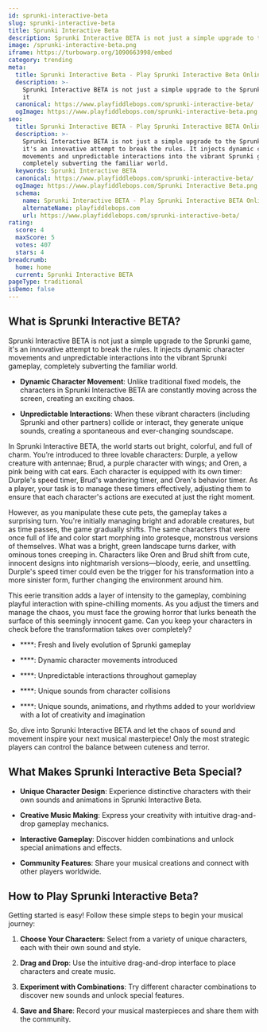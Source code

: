 ```yaml
---
id: sprunki-interactive-beta
slug: sprunki-interactive-beta
title: Sprunki Interactive Beta
description: Sprunki Interactive BETA is not just a simple upgrade to the Sprunki game, it
image: /sprunki-interactive-beta.png
iframe: https://turbowarp.org/1090663998/embed
category: trending
meta:
  title: Sprunki Interactive Beta - Play Sprunki Interactive Beta Online
  description: >-
    Sprunki Interactive BETA is not just a simple upgrade to the Sprunki game,
    it
  canonical: https://www.playfiddlebops.com/sprunki-interactive-beta/
  ogImage: https://www.playfiddlebops.com/sprunki-interactive-beta.png
seo:
  title: Sprunki Interactive BETA - Play Sprunki Interactive BETA Online
  description: >-
    Sprunki Interactive BETA is not just a simple upgrade to the Sprunki game,
    it's an innovative attempt to break the rules. It injects dynamic character
    movements and unpredictable interactions into the vibrant Sprunki gameplay,
    completely subverting the familiar world.
  keywords: Sprunki Interactive BETA
  canonical: https://www.playfiddlebops.com/sprunki-interactive-beta/
  ogImage: https://www.playfiddlebops.com/Sprunki Interactive Beta.png
  schema:
    name: Sprunki Interactive BETA - Play Sprunki Interactive BETA Online
    alternateName: playfiddlebops.com
    url: https://www.playfiddlebops.com/sprunki-interactive-beta/
rating:
  score: 4
  maxScore: 5
  votes: 407
  stars: 4
breadcrumb:
  home: home
  current: Sprunki Interactive BETA
pageType: traditional
isDemo: false
---
```


## What is Sprunki Interactive BETA?

Sprunki Interactive BETA is not just a simple upgrade to the Sprunki game, it's an innovative attempt to break the rules. It injects dynamic character movements and unpredictable interactions into the vibrant Sprunki gameplay, completely subverting the familiar world.

- **Dynamic Character Movement**: Unlike traditional fixed models, the characters in Sprunki Interactive BETA are constantly moving across the screen, creating an exciting chaos.

- **Unpredictable Interactions**: When these vibrant characters (including Sprunki and other partners) collide or interact, they generate unique sounds, creating a spontaneous and ever-changing soundscape.

In Sprunki Interactive BETA, the world starts out bright, colorful, and full of charm. You’re introduced to three lovable characters: Durple, a yellow creature with antennae; Brud, a purple character with wings; and Oren, a pink being with cat ears. Each character is equipped with its own timer: Durple's speed timer, Brud's wandering timer, and Oren's behavior timer. As a player, your task is to manage these timers effectively, adjusting them to ensure that each character's actions are executed at just the right moment.

However, as you manipulate these cute pets, the gameplay takes a surprising turn. You're initially managing bright and adorable creatures, but as time passes, the game gradually shifts. The same characters that were once full of life and color start morphing into grotesque, monstrous versions of themselves. What was a bright, green landscape turns darker, with ominous tones creeping in. Characters like Oren and Brud shift from cute, innocent designs into nightmarish versions—bloody, eerie, and unsettling. Durple's speed timer could even be the trigger for his transformation into a more sinister form, further changing the environment around him.

This eerie transition adds a layer of intensity to the gameplay, combining playful interaction with spine-chilling moments. As you adjust the timers and manage the chaos, you must face the growing horror that lurks beneath the surface of this seemingly innocent game. Can you keep your characters in check before the transformation takes over completely?

- ****: Fresh and lively evolution of Sprunki gameplay

- ****: Dynamic character movements introduced

- ****: Unpredictable interactions throughout gameplay

- ****: Unique sounds from character collisions

- ****: Unique sounds, animations, and rhythms added to your worldview with a lot of creativity and imagination

So, dive into Sprunki Interactive BETA and let the chaos of sound and movement inspire your next musical masterpiece! Only the most strategic players can control the balance between cuteness and terror.

## What Makes Sprunki Interactive Beta Special?

- **Unique Character Design**: Experience distinctive characters with their own sounds and animations in Sprunki Interactive Beta.

- **Creative Music Making**: Express your creativity with intuitive drag-and-drop gameplay mechanics.

- **Interactive Gameplay**: Discover hidden combinations and unlock special animations and effects.

- **Community Features**: Share your musical creations and connect with other players worldwide.

## How to Play Sprunki Interactive Beta?

Getting started is easy! Follow these simple steps to begin your musical journey:

1. **Choose Your Characters**: Select from a variety of unique characters, each with their own sound and style.

1. **Drag and Drop**: Use the intuitive drag-and-drop interface to place characters and create music.

1. **Experiment with Combinations**: Try different character combinations to discover new sounds and unlock special features.

1. **Save and Share**: Record your musical masterpieces and share them with the community.
